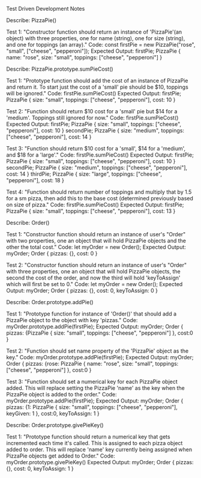 Test Driven Development Notes


Describe: PizzaPie()

Test 1: "Constructor function should return an instance of 'PizzaPie'(an object) with three properties, one for name (string), one for size (string), and one for toppings (an array)."
Code: const firstPie = new PizzaPie("rose", "small", ["cheese", "pepperoni"]);
Expected Output: 
firstPie;
PizzaPie {
  name: "rose",
  size: "small",
  toppings: ["cheese", "pepperoni"]
}

Describe: PizzaPie.prototype.sumPieCost()

Test 1: "Prototype function should add the cost of an instance of PizzaPie and return it. To start just the cost of a 'small' pie should be $10, toppings will be ignored."
Code: firstPie.sumPieCost()
Expected Output: 
firstPie;
PizzaPie {
  size: "small",
  toppings: ["cheese", "pepperoni"],
  cost: 10
}

Test 2: "Function should return $10 cost for a 'small' pie but $14 for a 'medium'. Toppings still ignored for now."
Code: firstPie.sumPieCost()
Expected Output: 
firstPie;
PizzaPie {
  size: "small",
  toppings: ["cheese", "pepperoni"],
  cost: 10
}
secondPie;
PizzaPie {
  size: "medium",
  toppings: ["cheese", "pepperoni"],
  cost: 14
}

Test 3: "Function should return $10 cost for a 'small', $14 for a 'medium', and $18 for a 'large'."
Code: firstPie.sumPieCost()
Expected Output: 
firstPie;
PizzaPie {
  size: "small",
  toppings: ["cheese", "pepperoni"],
  cost: 10
}
secondPie;
PizzaPie {
  size: "medium",
  toppings: ["cheese", "pepperoni"],
  cost: 14
}
thirdPie;
PizzaPie {
  size: "large",
  toppings: ["cheese", "pepperoni"],
  cost: 18
}

Test 4: "Function should return number of toppings and multiply that by 1.5 for a sm pizza, then add this to the base cost (determined previously based on size of pizza."
Code: firstPie.sumPieCost()
Expected Output: 
firstPie;
PizzaPie {
  size: "small",
  toppings: ["cheese", "pepperoni"],
  cost: 13
}


Describe: Order()

Test 1: "Constructor function should return an instance of user's "Order" with two properties, one an object that will hold PizzaPie objects and the other the total cost."
Code: let myOrder = new Order();
Expected Output: 
myOrder;
Order {
  pizzas: {},
  cost: 0
}

Test 2: "Constructor function should return an instance of user's "Order" with three properties, one an object that will hold PizzaPie objects, the second the cost of the order, and now the third will hold 'keyToAssign' which will first be set to 0."
Code: let myOrder = new Order();
Expected Output: 
myOrder;
Order {
  pizzas: {},
  cost: 0,
  keyToAssign: 0
}

Describe: Order.prototype.addPie()

Test 1: "Prototype function for instance of 'Order()' that should add a PizzaPie object to the object with key 'pizzas."
Code: myOrder.prototype.addPie(firstPie);
Expected Output: 
myOrder;
Order {
  pizzas: {PizzaPie {
    size: "small", 
    toppings: ["cheese", "pepperoni"]
    },
  cost:0
}

Test 2: "Function should set name property of the 'PizzaPie' object as the key."
Code: myOrder.prototype.addPie(firstPie);
Expected Output: 
myOrder;
Order {
  pizzas: {rose: PizzaPie {
    name: "rose",
    size: "small", 
    toppings: ["cheese", "pepperoni"]
    },
  cost:0
}

Test 3: "Function should set a numerical key for each PizzaPie object added. This will replace setting the PizzaPie 'name' as the key when the PizzaPie object is added to the order."
Code: myOrder.prototype.addPie(firstPie);
Expected Output: 
myOrder;
Order {
  pizzas: {1: PizzaPie {
    size: "small", 
    toppings: ["cheese", "pepperoni"],
    keyGiven: 1
    },
  cost:0, 
  keyToAssign: 1
}

Describe: Order.prototype.givePieKey()

Test 1: "Prototype function should return a numerical key that gets incremented each time it's called. This is assigned to each pizza object added to order. This will replace 'name' key currently being assigned when PizzaPie objects get added to Order."
Code: myOrder.prototype.givePieKey()
Expected Output: 
myOrder;
Order { 
  pizzas: {},
  cost: 0,
  keyToAssign: 1
}








